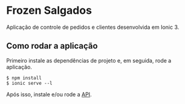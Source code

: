 # Frozen Salgados

Aplicação de controle de pedidos e clientes desenvolvida em Ionic 3.

## Como rodar a aplicação

Primeiro instale as dependências de projeto e, em seguida, rode a aplicação.

```
$ npm install
$ ionic serve --l
```

Após isso, instale e/ou rode a [API][1].

[1]: https://github.com/EduardoUmpierre/frozensalgados-api